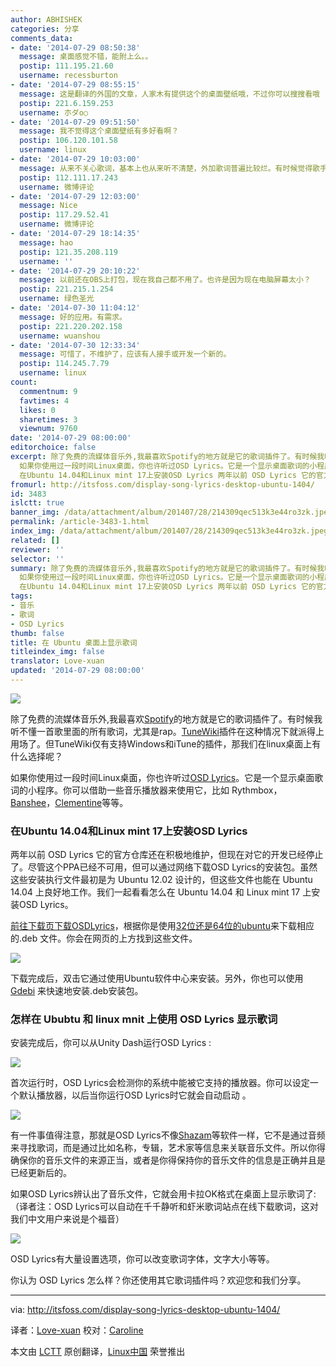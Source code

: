 ```yaml
---
author: ABHISHEK
categories: 分享
comments_data:
- date: '2014-07-29 08:50:38'
  message: 桌面感觉不错，能附上么。。
  postip: 111.195.21.60
  username: recessburton
- date: '2014-07-29 08:55:15'
  message: 这是翻译的外国的文章，人家木有提供这个的桌面壁纸哦，不过你可以搜搜看哦
  postip: 221.6.159.253
  username: 朩ダo○
- date: '2014-07-29 09:51:50'
  message: 我不觉得这个桌面壁纸有多好看啊？
  postip: 106.120.101.58
  username: linux
- date: '2014-07-29 10:03:00'
  message: 从来不关心歌词，基本上也从来听不清楚，外加歌词普遍比较烂。有时候觉得歌手只要配合音乐“啊啊啊……”就够了。
  postip: 112.111.17.243
  username: 微博评论
- date: '2014-07-29 12:03:00'
  message: Nice
  postip: 117.29.52.41
  username: 微博评论
- date: '2014-07-29 18:14:35'
  message: hao
  postip: 121.35.208.119
  username: ''
- date: '2014-07-29 20:10:22'
  message: 以前还在OBS上打包，现在我自己都不用了。也许是因为现在电脑屏幕太小？
  postip: 221.215.1.254
  username: 绿色圣光
- date: '2014-07-30 11:04:12'
  message: 好的应用。有需求。
  postip: 221.220.202.158
  username: wuanshou
- date: '2014-07-30 12:33:34'
  message: 可惜了，不维护了，应该有人接手或开发一个新的。
  postip: 114.245.7.79
  username: linux
count:
  commentnum: 9
  favtimes: 4
  likes: 0
  sharetimes: 3
  viewnum: 9760
date: '2014-07-29 08:00:00'
editorchoice: false
excerpt: 除了免费的流媒体音乐外,我最喜欢Spotify的地方就是它的歌词插件了。有时候我听不懂一首歌里面的所有歌词，尤其是rap。TuneWiki插件在这种情况下就派得上用场了。但TuneWiki仅有支持Windows和iTune的插件，那我们在linux桌面上有什么选择呢？
  如果你使用过一段时间Linux桌面，你也许听过OSD Lyrics。它是一个显示桌面歌词的小程序。你可以借助一些音乐播放器来使用它，比如 Rythmbox，Banshee，Clementine等等。
  在Ubuntu 14.04和Linux mint 17上安装OSD Lyrics 两年以前 OSD Lyrics 它的官方仓库还在积极地维护，但现在对它的开发已经停
fromurl: http://itsfoss.com/display-song-lyrics-desktop-ubuntu-1404/
id: 3483
islctt: true
banner_img: /data/attachment/album/201407/28/214309qec513k3e44ro3zk.jpeg
permalink: /article-3483-1.html
index_img: /data/attachment/album/201407/28/214309qec513k3e44ro3zk.jpeg.thumb.jpg
related: []
reviewer: ''
selector: ''
summary: 除了免费的流媒体音乐外,我最喜欢Spotify的地方就是它的歌词插件了。有时候我听不懂一首歌里面的所有歌词，尤其是rap。TuneWiki插件在这种情况下就派得上用场了。但TuneWiki仅有支持Windows和iTune的插件，那我们在linux桌面上有什么选择呢？
  如果你使用过一段时间Linux桌面，你也许听过OSD Lyrics。它是一个显示桌面歌词的小程序。你可以借助一些音乐播放器来使用它，比如 Rythmbox，Banshee，Clementine等等。
  在Ubuntu 14.04和Linux mint 17上安装OSD Lyrics 两年以前 OSD Lyrics 它的官方仓库还在积极地维护，但现在对它的开发已经停
tags:
- 音乐
- 歌词
- OSD Lyrics
thumb: false
title: 在 Ubuntu 桌面上显示歌词
titleindex_img: false
translator: Love-xuan
updated: '2014-07-29 08:00:00'
---
```


![](/data/attachment/album/201407/28/214309qec513k3e44ro3zk.jpeg)


除了免费的流媒体音乐外,我最喜欢[Spotify](http://itsfoss.com/install-spotify-ubuntu-1404/)的地方就是它的歌词插件了。有时候我听不懂一首歌里面的所有歌词，尤其是rap。[TuneWiki](http://www.tunewiki.com/)插件在这种情况下就派得上用场了。但TuneWiki仅有支持Windows和iTune的插件，那我们在linux桌面上有什么选择呢？


如果你使用过一段时间Linux桌面，你也许听过[OSD Lyrics](https://code.google.com/p/osd-lyrics)。它是一个显示桌面歌词的小程序。你可以借助一些音乐播放器来使用它，比如 Rythmbox，[Banshee](http://banshee.fm/)，[Clementine](https://www.clementine-player.org/)等等。


### 在Ubuntu 14.04和Linux mint 17上安装OSD Lyrics


两年以前 OSD Lyrics 它的官方仓库还在积极地维护，但现在对它的开发已经停止了。尽管这个PPA已经不可用，但可以通过网络下载OSD Lyrics的安装包。虽然这些安装执行文件最初是为 Ubuntu 12.02 设计的，但这些文件也能在 Ubuntu 14.04 上良好地工作。我们一起看看怎么在 Ubuntu 14.04 和 Linux mint 17 上安装OSD Lyrics。


[前往下载页下载OSDLyrics](https://code.google.com/p/osd-lyrics/downloads/list)，根据你是使用[32位还是64位的ubuntu](http://itsfoss.com/how-to-know-ubuntu-unity-version/)来下载相应的.deb 文件。你会在网页的上方找到这些文件。


![](/data/attachment/album/201407/28/214311icjnubsjjfjyuz3h.jpeg)


下载完成后，双击它通过使用Ubuntu软件中心来安装。另外，你也可以使用[Gdebi](http://itsfoss.com/install-deb-files-easily-and-quickly-in-ubuntu-12-10-quick-tip/) 来快速地安装.deb安装包。


### 怎样在 Ububtu 和 linux mnit 上使用 OSD Lyrics 显示歌词


安装完成后，你可以从Unity Dash运行OSD Lyrics :


![](/data/attachment/album/201407/28/214312m3y8lzyzfvzvfd4m.jpeg)


首次运行时，OSD Lyrics会检测你的系统中能被它支持的播放器。你可以设定一个默认播放器，以后当你运行OSD Lyrics时它就会自动启动 。


![](/data/attachment/album/201407/28/214314tf1tst2negttfc13.jpeg)


有一件事值得注意，那就是OSD Lyrics不像[Shazam](http://www.shazam.com/)等软件一样，它不是通过音频来寻找歌词，而是通过比如名称，专辑，艺术家等信息来关联音乐文件。所以你得确保你的音乐文件的来源正当，或者是你得保持你的音乐文件的信息是正确并且是已经更新后的。


如果OSD Lyrics辨认出了音乐文件，它就会用卡拉OK格式在桌面上显示歌词了:（译者注：OSD Lyrics可以自动在千千静听和虾米歌词站点在线下载歌词，这对我们中文用户来说是个福音）


![](/data/attachment/album/201407/28/214315zaxosz3r3ksegx7x.jpeg)


OSD Lyrics有大量设置选项，你可以改变歌词字体，文字大小等等。


你认为 OSD Lyrics 怎么样？你还使用其它歌词插件吗？欢迎您和我们分享。




---


via: <http://itsfoss.com/display-song-lyrics-desktop-ubuntu-1404/>


译者：[Love-xuan](https://github.com/Love-xuan) 校对：[Caroline](https://github.com/carolinewuyan)


本文由 [LCTT](https://github.com/LCTT/TranslateProject) 原创翻译，[Linux中国](http://linux.cn/) 荣誉推出